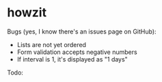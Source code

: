 # howzit

Bugs (yes, I know there's an issues page on GitHub):
* Lists are not yet ordered
* Form validation accepts negative numbers
* If interval is 1, it's displayed as "1 days"

Todo: